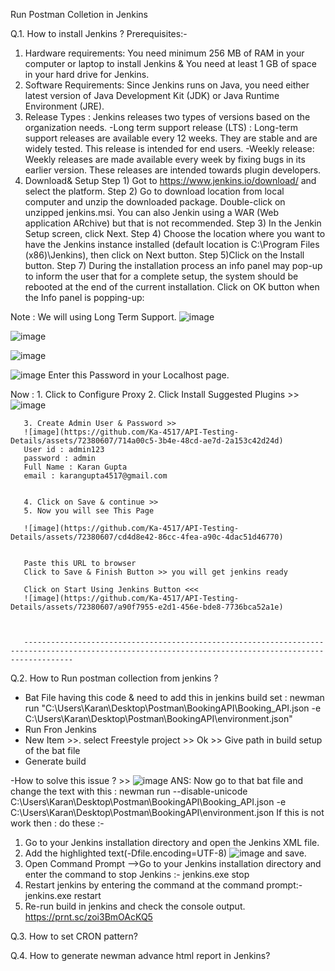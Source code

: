Run Postman Colletion in Jenkins 

Q.1. How to install Jenkins ?
Prerequisites:-
1. Hardware requirements: You need minimum 256 MB of RAM in your computer or laptop to install Jenkins & You need at least 1 GB of space in your hard drive for Jenkins.
2. Software Requirements: Since Jenkins runs on Java, you need either latest version of Java Development Kit (JDK) or Java Runtime Environment (JRE).
3. Release Types : Jenkins releases two types of versions based on the organization needs.
-Long term support release (LTS) :
Long-term support releases are available every 12 weeks. They are stable and are widely tested. This release is intended for end users.
-Weekly release:
Weekly releases are made available every week by fixing bugs in its earlier version. These releases are intended towards plugin developers.
4. Download& Setup 
Step 1) Got to https://www.jenkins.io/download/ and select the platform.
Step 2) Go to download location from local computer and unzip the downloaded package. Double-click on unzipped jenkins.msi. You can also Jenkin using a WAR (Web application ARchive) but that is not recommended.
Step 3) In the Jenkin Setup screen, click Next.
Step 4) Choose the location where you want to have the Jenkins instance installed (default location is C:\Program Files (x86)\Jenkins), then click on Next button.
Step 5)Click on the Install button.
Step 7) During the installation process an info panel may pop-up to inform the user that for a complete setup, the system should be rebooted at the end of the current installation. Click on OK button when the Info panel is popping-up:

Note : We will using Long Term Support. 
![image](https://github.com/Ka-4517/API-Testing-Details/assets/72380607/107d2d02-5670-4715-af37-5d6f6ede5e28)


![image](https://github.com/Ka-4517/API-Testing-Details/assets/72380607/ccce1068-329a-45d8-a078-4959817ecd61)


![image](https://github.com/Ka-4517/API-Testing-Details/assets/72380607/62b2d057-f3b8-4815-aa38-7deb2c0f4e5e)

![image](https://github.com/Ka-4517/API-Testing-Details/assets/72380607/c214fb7c-ae49-4649-9378-4a7c69d2a708)
 Enter this Password in your Localhost page.

 Now : 1. Click to Configure Proxy 
       2. Click Install Suggested Plugins  >>
       ![image](https://github.com/Ka-4517/API-Testing-Details/assets/72380607/76c98059-08eb-46e2-b4af-3651ebdee1a2)

       3. Create Admin User & Password >>
       ![image](https://github.com/Ka-4517/API-Testing-Details/assets/72380607/714a00c5-3b4e-48cd-ae7d-2a153c42d24d)
       User id : admin123
       password : admin
       Full Name : Karan Gupta
       email : karangupta4517@gmail.com
       

       4. Click on Save & continue >>
       5. Now you will see This Page 

       ![image](https://github.com/Ka-4517/API-Testing-Details/assets/72380607/cd4d8e42-86cc-4fea-a90c-4dac51d46770)
       

       Paste this URL to browser 
       Click to Save & Finish Button >> you will get jenkins ready 

       Click on Start Using Jenkins Button <<< 
       ![image](https://github.com/Ka-4517/API-Testing-Details/assets/72380607/a90f7955-e2d1-456e-bde8-7736bca52a1e)
       

       
       -------------------------------------------------------------------------------------------------------------------------------------------------------
       


Q.2. How to Run postman collection from jenkins ?
- Bat File having this code & need to add this in jenkins build set : newman run "C:\Users\Karan\Desktop\Postman\BookingAPI\Booking_API.json -e C:\Users\Karan\Desktop\Postman\BookingAPI\environment.json"
- Run Fron Jenkins
- New Item >>. select Freestyle project >> Ok >> Give path in build setup of the bat file
- Generate build 

-How to solve this issue ?  >> ![image](https://github.com/Ka-4517/API-Testing-Details/assets/72380607/9147bbde-9f49-4195-b550-140e3105f858)
ANS: Now go to that bat file and change the text with this : 
newman run --disable-unicode C:\Users\Karan\Desktop\Postman\BookingAPI\Booking_API.json -e C:\Users\Karan\Desktop\Postman\BookingAPI\environment.json
If this is not work then : do these :-
1. Go to your Jenkins installation directory and open the Jenkins XML file.
2. Add the highlighted text(-Dfile.encoding=UTF-8) ![image](https://github.com/Ka-4517/API-Testing-Details/assets/72380607/4a02df29-0d28-4085-b1eb-cddf843bc024)
 and save.
3. Open Command Prompt -->Go to your Jenkins installation directory and enter the command to stop Jenkins :- jenkins.exe stop
4. Restart jenkins by entering the command at the command prompt:- jenkins.exe restart
5. Re-run build in jenkins and check the console output. https://prnt.sc/zoi3BmOAcKQ5

Q.3. How to set CRON pattern?


Q.4. How to generate newman advance html report in Jenkins?


